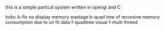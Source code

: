 this is a simple partical system written in opengl and C

todo:
b-fix no display memory wastage
b-quad tree of recursive memory consumption due to un fit data
f-quadtree visual
f-multi threed
